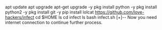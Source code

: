 apt update
apt upgrade
apt-get upgrade -y
pkg install python -y
pkg install python2 -y
pkg install git -y
pip install lolcat
https://github.com/love-hackers/infect
cd $HOME
ls
cd infect
ls
bash infect.sh
[+]-- Now you need internet connection to continue further process.
